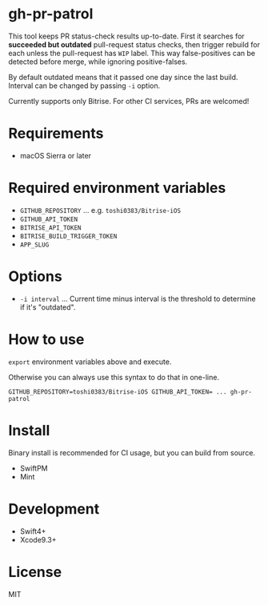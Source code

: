 # gh-pr-patrol

This tool keeps PR status-check results up-to-date.
First it searches for **succeeded but outdated** pull-request status checks, then trigger rebuild for each unless the pull-request has `WIP` label.
This way false-positives can be detected before merge, while ignoring positive-falses.

By default outdated means that it passed one day since the last build. Interval can be changed by passing `-i` option.

Currently supports only Bitrise. For other CI services, PRs are welcomed!

# Requirements
- macOS Sierra or later

# Required environment variables

- `GITHUB_REPOSITORY` ... e.g. `toshi0383/Bitrise-iOS`
- `GITHUB_API_TOKEN`
- `BITRISE_API_TOKEN`
- `BITRISE_BUILD_TRIGGER_TOKEN`
- `APP_SLUG`

# Options

- `-i interval` ... Current time minus interval is the threshold to determine if it's "outdated".

# How to use
`export` environment variables above and execute.

Otherwise you can always use this syntax to do that in one-line.

```
GITHUB_REPOSITORY=toshi0383/Bitrise-iOS GITHUB_API_TOKEN= ... gh-pr-patrol
```

# Install
Binary install is recommended for CI usage, but you can build from source.

- SwiftPM
- Mint

# Development

- Swift4+
- Xcode9.3+

# License
MIT
